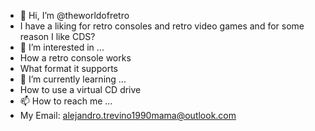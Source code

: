 - 👋 Hi, I’m @theworldofretro
-   I have a liking for retro consoles and retro video games and for some reason I like CDS?
- 👀 I’m interested in ...
-   How a retro console works
-   What format it supports
- 🌱 I’m currently learning ...
-   How to use a virtual CD drive
- 📫 How to reach me ...
-   My Email: alejandro.trevino1990mama@outlook.com

<!---
theworldofretro/theworldofretro is a ✨ special ✨ repository because its `README.md` (this file) appears on your GitHub profile.
You can click the Preview link to take a look at your changes.
--->
